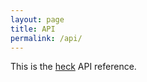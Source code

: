 ```yaml
---
layout: page
title: API
permalink: /api/
---
```


This is the [heck](https://github.com/unicornsnek/heck) API reference.
